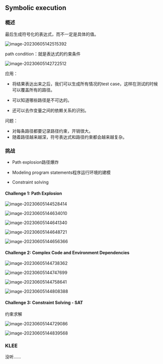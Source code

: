 
## Symbolic execution

### 概述

最后生成符号化的表达式，而不一定是具体的值。

![image-20230605142515392](../img/5.25/image-20230605142515392.png)

path condition：就是表达式的约束条件

![image-20230605142722512](../img/5.25/image-20230605142722512.png)

应用：

- 将结果表达出来之后，我们可以生成所有情况的test case，这样在测试的时候可以覆盖所有的路径。

- 可以知道哪些路径是不可达的。
- 还可以去作变量之间的依赖关系的识别。

问题：

- 对每条路径都要记录路径约束，开销很大。
- 随着路径越来越深，符号表达式和路径约束都会越来越复杂。

### 挑战

- Path explosion路径爆炸

- Modeling program statements程序运行环境的建模
- Constraint solving

#### Challenge 1: Path Explosion

![image-20230605144528414](../img/5.25/image-20230605144528414.png)

![image-20230605144634010](../img/5.25/image-20230605144634010.png)

![image-20230605144641340](../img/5.25/image-20230605144641340.png)

![image-20230605144648721](../img/5.25/image-20230605144648721.png)

![image-20230605144656366](../img/5.25/image-20230605144656366.png)

#### Challenge 2: Complex Code and Environment Dependencies

![image-20230605144738362](../img/5.25/image-20230605144738362.png)

![image-20230605144747699](../img/5.25/image-20230605144747699.png)

![image-20230605144758641](../img/5.25/image-20230605144758641.png)

![image-20230605144808388](../img/5.25/image-20230605144808388.png)

#### Challenge 3: Constraint Solving - SAT

约束求解

![image-20230605144729086](../img/5.25/image-20230605144729086.png)

![image-20230605144839568](../img/5.25/image-20230605144839568.png)

### KLEE

没听……